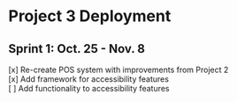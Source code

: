 # Project 3 Deployment

## Sprint 1: Oct. 25 - Nov. 8<br>
[x] Re-create POS system with improvements from Project 2<br>
[x] Add framework for accessibility features<br>
[ ] Add functionality to accessibility features<br>

